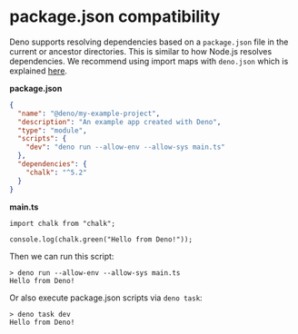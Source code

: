 # package.json compatibility

Deno supports resolving dependencies based on a `package.json` file in the
current or ancestor directories. This is similar to how Node.js resolves
dependencies. We recommend using import maps with `deno.json` which is explained
[here](../basics/import_maps).

**package.json**

```json
{
  "name": "@deno/my-example-project",
  "description": "An example app created with Deno",
  "type": "module",
  "scripts": {
    "dev": "deno run --allow-env --allow-sys main.ts"
  },
  "dependencies": {
    "chalk": "^5.2"
  }
}
```

**main.ts**

```ts, ignore
import chalk from "chalk";

console.log(chalk.green("Hello from Deno!"));
```

Then we can run this script:

```shell, ignore
> deno run --allow-env --allow-sys main.ts
Hello from Deno!
```

Or also execute package.json scripts via `deno task`:

```shell, ignore
> deno task dev
Hello from Deno!
```
